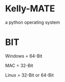 # Kelly-MATE
a python operating system

# BIT
Windows = 64-Bit

MAC = 32-Bit

Linux = 32-Bit or 64-Bit
